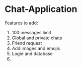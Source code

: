 # Chat-Application
Features to add:
1. 100 messages limit
2. Global and private chats
3. Friend request
4. Add images and emojis
5. Login and database
6. 
